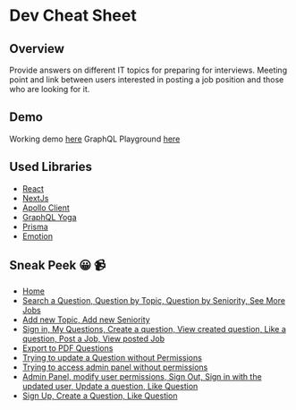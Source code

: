 # Dev Cheat Sheet

## Overview

Provide answers on different IT topics for preparing for interviews.
Meeting point and link between users interested in posting a job position and those who are looking for it.

## Demo

Working demo [here](https://dev-cheat-sheet-next-prod.herokuapp.com/)
GraphQL Playground [here](https://dev-cheat-sheet.herokuapp.com/)

## Used Libraries

* [React](https://reactjs.org/)
* [NextJs](https://nextjs.org/)
* [Apollo Client](https://www.apollographql.com/docs/react/)
* [GraphQL Yoga](https://github.com/prisma-labs/graphql-yoga)
* [Prisma](https://www.prisma.io/)
* [Emotion](https://emotion.sh/docs/introduction)


## Sneak Peek 😀 📹

* [Home](https://drive.google.com/file/d/19YTOPUfVxmqmcJBF3QsVhI__OZhxI4eR/view?usp=sharing)
* [Search a Question, Question by Topic, Question by Seniority, See More Jobs](https://drive.google.com/file/d/1sJnbfFqUgxuuV6YP-EWfSRzh3etcRes6/view?usp=sharing)
* [Add new Topic, Add new Seniority](https://drive.google.com/file/d/1wtKAZZGcjXMbknxZ0urLdsGFPdncS2iU/view?usp=sharing)
* [Sign in, My Questions, Create a question, View created question, Like a question, Post a Job, View posted Job](https://drive.google.com/file/d/17owPYXJNqo-24rbRu1QnZHJISL6B8uAu/view?usp=sharing)
* [Export to PDF Questions](https://drive.google.com/file/d/1OcjCbFV-5xCKh_ZG7pt0dWng6aPEWXqP/view?usp=sharing)
* [Trying to update a Question without Permissions](https://drive.google.com/file/d/1XVNb1uRdUCSeZdiwvOy7xNW-ppSGWVob/view?usp=sharing)
* [Trying to access admin panel without permissions](https://drive.google.com/file/d/1wRiFURANoYudVer2jhUo_tvjaWjsoTnp/view?usp=sharing)
* [Admin Panel, modify user permissions, Sign Out, Sign in with the updated user, Update a question, Like Question](https://drive.google.com/file/d/1SiCsI6o6B6WGj4RIdBh8VvgUIoImLZ2S/view?usp=sharing)
* [Sign Up, Create a Question, Like Question](https://drive.google.com/file/d/1y26vgxoAwYzxbvkd3Wos2X-Xk81Hsa5E/view?usp=sharing)
